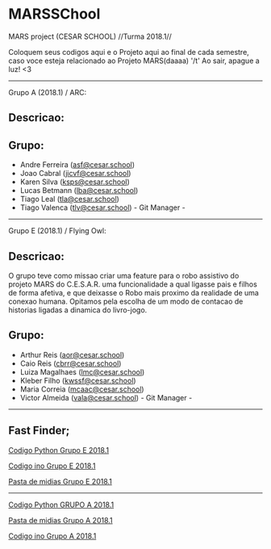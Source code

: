 # MARSSChool
MARS project (CESAR SCHOOL) //Turma 2018.1//

Coloquem seus codigos aqui e o Projeto aqui ao final de cada semestre, caso voce esteja relacionado ao Projeto MARS(daaaa) '/t'
Ao sair, apague a luz! <3

-----------------------------------------------------------------------------------------------------------

Grupo A (2018.1) / ARC:

Descricao:
-----


Grupo:
-----
- Andre Ferreira (asf@cesar.school)
- Joao Cabral (jicvf@cesar.school)
- Karen Silva (ksps@cesar.school)
- Lucas Betmann (lba@cesar.school)
- Tiago Leal (tla@cesar.school)
- Tiago Valenca (tlv@cesar.school) - Git Manager -

-----------------------------------------------------------------------------------------------------------

Grupo E (2018.1) / Flying Owl:

Descricao:
-----
 O grupo teve como missao criar uma feature para o robo assistivo do projeto MARS do C.E.S.A.R. uma funcionalidade a qual ligasse pais e filhos de forma afetiva, e que deixasse o Robo mais proximo da realidade de uma conexao humana. Opitamos pela escolha de um modo de contacao de historias ligadas a dinamica do livro-jogo.

Grupo:
-----
- Arthur Reis (aor@cesar.school)
- Caio Reis (cbrr@cesar.school)
- Luiza Magalhaes (lmc@cesar.school)
- Kleber Filho (kwssf@cesar.school)
- Maria Correia (mcaac@cesar.school)
- Victor Almeida (vala@cesar.school) - Git Manager -

-----------------------------------------------------------------------------------------------------------

Fast Finder;
-----------------------------------------------------------------------------------------------------------

[Codigo Python Grupo E 2018.1](https://github.com/victoralmeida432/MARSSChool/blob/master/Python/GRUPOE.py)

[Codigo ino Grupo E 2018.1](https://github.com/victoralmeida432/MARSSChool/blob/master/Arduino/GRUPOE.ino)

[Pasta de midias Grupo E 2018.1](https://github.com/victoralmeida432/MARSSChool/tree/master/MidiaGRUPOE)

-----------------------------------------------------------------------------------------------------------

[Codigo Python GRUPO A 2018.1](https://github.com/victoralmeida432/MARSSChool/blob/master/Python/GrupoA/)

[Pasta de midias Grupo A 2018.1](https://github.com/victoralmeida432/MARSSChool/tree/master/MidiaGRUPOA)

[Codigo ino Grupo A 2018.1](https://github.com/victoralmeida432/MARSSChool/blob/master/Arduino/GrupoA/)
